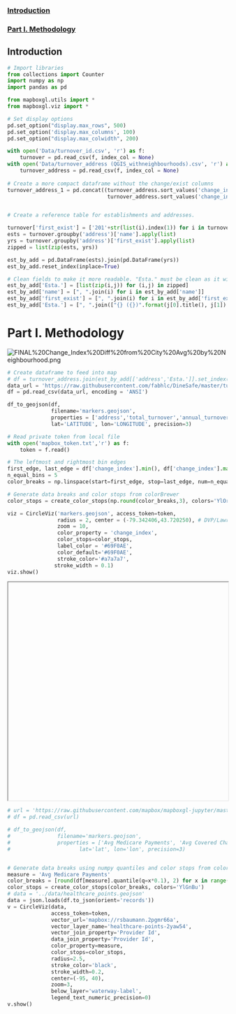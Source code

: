 
### [Introduction](#intro)
### [Part I. Methodology](#methodology)

## Introduction <a class ="anchor" id = "intro"></a>


```python
# Import libraries
from collections import Counter
import numpy as np
import pandas as pd

from mapboxgl.utils import *
from mapboxgl.viz import *

# Set display options
pd.set_option("display.max_rows", 500)
pd.set_option('display.max_columns', 100)
pd.set_option("display.max_colwidth", 200)
```


```python
with open('Data/turnover_id.csv', 'r') as f:
    turnover = pd.read_csv(f, index_col = None)
with open('Data/turnover_address (QGIS_withneighbourhoods).csv', 'r') as f:
    turnover_address = pd.read_csv(f, index_col = None)
    
# Create a more compact dataframe without the change/exist columns
turnover_address_1 = pd.concat((turnover_address.sort_values('change_index', ascending = False).iloc[:,:1],
                                turnover_address.sort_values('change_index', ascending = False).iloc[:,14:]), axis = 1)


# Create a reference table for establishments and addresses.

turnover['first_exist'] = ['201'+str(list(i).index(1)) for i in turnover.values]
ests = turnover.groupby('address')['name'].apply(list)
yrs = turnover.groupby('address')['first_exist'].apply(list)
zipped = list(zip(ests, yrs))

est_by_add = pd.DataFrame(ests).join(pd.DataFrame(yrs))
est_by_add.reset_index(inplace=True)

# Clean fields to make it more readable. "Esta." must be clean as it will feed into the map labels later.
est_by_add['Esta.'] = [list(zip(i,j)) for (i,j) in zipped] 
est_by_add['name'] = [", ".join(i) for i in est_by_add['name']]
est_by_add['first_exist'] = [", ".join(i) for i in est_by_add['first_exist']]
est_by_add['Esta.'] = [", ".join(["{} ({})".format(j[0].title(), j[1]) for j in i]) for i in est_by_add['Esta.']]
```


# Part I. Methodology <a class ="anchor" id = "methodology"></a>


![FINAL%20Change_Index%20Diff%20from%20City%20Avg%20by%20Neighbourhood.png](attachment:FINAL%20Change_Index%20Diff%20from%20City%20Avg%20by%20Neighbourhood.png)


```python
# Create dataframe to feed into map
# df = turnover_address.join(est_by_add[['address','Esta.']].set_index('address'), on='address', how = 'left')
data_url = 'https://raw.githubusercontent.com/fabhlc/DineSafe/master/turnover_points_for_map.csv'
df = pd.read_csv(data_url, encoding = 'ANSI')

df_to_geojson(df,
              filename='markers.geojson',
              properties = ['address','total_turnover','annual_turnover','max_units','change_index','Esta.'],
              lat='LATITUDE', lon='LONGITUDE', precision=3)

# Read private token from local file 
with open('mapbox_token.txt','r') as f:
    token = f.read()

# The leftmost and rightmost bin edges
first_edge, last_edge = df['change_index'].min(), df['change_index'].max()
n_equal_bins = 5
color_breaks = np.linspace(start=first_edge, stop=last_edge, num=n_equal_bins + 1, endpoint=True)

# Generate data breaks and color stops from colorBrewer
color_stops = create_color_stops(np.round(color_breaks,3), colors='YlOrRd')

viz = CircleViz('markers.geojson', access_token=token, 
                radius = 2, center = (-79.342406,43.720250), # DVP/Lawrence
                zoom = 10,
                color_property = 'change_index',
                color_stops=color_stops,
                label_color = '#69F0AE',
                color_default='#69F0AE',
                stroke_color='#a7a7a7',
               stroke_width = 0.1)
viz.show()
```


<iframe id="map", srcdoc="<!DOCTYPE html>
<html>
<head>
<title>mapboxgl-jupyter viz</title>
<meta charset='UTF-8' />
<meta name='viewport'
      content='initial-scale=1,maximum-scale=1,user-scalable=no' />
<script type='text/javascript'
        src='https://api.tiles.mapbox.com/mapbox-gl-js/v0.51.0/mapbox-gl.js'></script>
<link type='text/css'
      href='https://api.tiles.mapbox.com/mapbox-gl-js/v0.51.0/mapbox-gl.css' 
      rel='stylesheet' />

<style type='text/css'>
    body { margin:0; padding:0; }
    .map { position: absolute; top:0; bottom:0; width:100%; }
    .legend {
        background-color: white;
        color: #6e6e6e;
        border-radius: 3px;
        bottom: 10px;
        box-shadow: 0 1px 2px rgba(0, 0, 0, 0.10);
        font: 12px/20px 'Helvetica Neue', Arial, Helvetica, sans-serif;
        padding: 0;
        position: absolute;
        right: 10px;
        z-index: 1;
        min-width: 100px;
    }
   .legend.horizontal {bottom: 10px; text-align: left;}

    /* legend header */
    .legend .legend-header { border-radius: 3px 3px 0 0; background: white; }
    .legend .legend-title {
        padding: 6px 12px 6px 12px;
        text-shadow: 0 0 2px white;
        text-transform: capitalize;
        text-align: center;
        font-weight: bold !important;
        font-size: 14px;
        font: 12px/20px 'Helvetica Neue', Arial, Helvetica, sans-serif;
        max-width: 160px;
    }
    .legend-title {padding: 6px 12px 6px 12px; text-shadow: 0 0 2px #FFF; text-transform: capitalize; text-align: center; max-width: 160px; font-size: 0.9em; font-weight: bold;}
    .legend.horizontal .legend-title {text-align: left;}

    /* legend items */
    .legend-content {margin: 6px 12px 6px 12px; overflow: hidden; padding: 0; float: left; list-style: none; font-size: 0.8em;}
    .legend.vertical .legend-item {white-space: nowrap;}
    .legend-value {display: inline-block; line-height: 18px; vertical-align: top;}
    .legend.horizontal ul.legend-content li.legend-item .legend-value,
    .legend.horizontal ul.legend-content li.legend-item {display: inline-block; float: left; width: 30px; margin-bottom: 0; text-align: center; height: 30px;}

    /* legend key styles */
    .legend-key {display: inline-block; height: 10px;}
    .legend-key.default, .legend-key.square {border-radius: 0;}
    .legend-key.circle {border-radius: 50%;}
    .legend-key.rounded-square {border-radius: 20%;}
    .legend.vertical .legend-key {width: 10px; margin-right: 5px; margin-left: 1px;}
    .legend.horizontal .legend-key {width: 30px; margin-right: 0; margin-top: 1px; float: left;}
    .legend.horizontal .legend-key.square, .legend.horizontal .legend-key.rounded-square, .legend.horizontal .legend-key.circle {margin-left: 10px; width: 10px;}
    .legend.horizontal .legend-key.line {margin-left: 5px;}
    .legend.horizontal .legend-key.line, .legend.vertical .legend-key.line {border-radius: 10%; width: 20px; height: 3px; margin-bottom: 2px;}

    /* gradient bar alignment */
    .gradient-bar {margin: 6px 12px 6px 12px;}
    .legend.horizontal .gradient-bar {width: 88%; height: 10px;}
    .legend.vertical .gradient-bar {width: 10px; min-height: 50px; position: absolute; bottom: 4px;}

    /* contiguous vertical bars (discrete) */
    .legend.vertical.contig .legend-key {height: 15px; width: 10px;}
    .legend.vertical.contig li.legend-item {height: 15px;}
    .legend.vertical.contig {padding-bottom: 6px;}

</style>

<style>
    .gradient-bar.bordered, .legend-key.bordered { border: solid #a7a7a7 0.1px; }
</style>

</head>
<body>

<div id='map' class='map'></div>

<script type='text/javascript'>

var legendHeader;

function calcColorLegend(myColorStops, title) {

    // create legend
    var legend = document.createElement('div');
    if ('circle' === 'contiguous-bar') {
        legend.className = 'legend vertical contig';
    }
    else {
        legend.className = 'legend vertical';
    }

    legend.id = 'legend';
    document.body.appendChild(legend);

    // add legend header and content elements
    var mytitle = document.createElement('div'),
        legendContent = document.createElement('ul');
    legendHeader = document.createElement('div');
    mytitle.textContent = title;
    mytitle.className = 'legend-title'
    legendHeader.className = 'legend-header'
    legendContent.className = 'legend-content'
    legendHeader.appendChild(mytitle);
    legend.appendChild(legendHeader);
    legend.appendChild(legendContent);

    if (false === true) {
        var gradientText = 'linear-gradient(to right, ';
        var gradient = document.createElement('div');
        gradient.className = 'gradient-bar';
        legend.appendChild(gradient);
    }

    // calculate a legend entries on a Mapbox GL Style Spec property function stops array
    for (p = 0; p < myColorStops.length; p++) {
        if (!!document.getElementById('legend-points-value-' + p)) {
            //update the legend if it already exists
            document.getElementById('legend-points-value-' + p).textContent = myColorStops[p][0];
            document.getElementById('legend-points-id-' + p).style.backgroundColor = myColorStops[p][1];
        }
        else {
            // create the legend if it doesn't yet exist
            var item = document.createElement('li');
            item.className = 'legend-item';

            var key = document.createElement('span');
            key.className = 'legend-key circle';
            key.id = 'legend-points-id-' + p;
            key.style.backgroundColor = myColorStops[p][1];   

            var value = document.createElement('span');
            value.className = 'legend-value';
            value.id = 'legend-points-value-' + p;

            item.appendChild(key);
            item.appendChild(value);
            legendContent.appendChild(item);
            
            data = document.getElementById('legend-points-value-' + p)

            // round number values in legend if precision defined
            if ((typeof(myColorStops[p][0]) == 'number') && (typeof(null) == 'number')) {
                data.textContent = myColorStops[p][0].toFixed(null);
            }
            else {
                data.textContent = myColorStops[p][0];
            }

            // add color stop to gradient list
            if (false === true) {
                if (p < myColorStops.length - 1) {
                    gradientText = gradientText + myColorStops[p][1] + ', ';
                }
                else {
                    gradientText = gradientText + myColorStops[p][1] + ')';
                }
                if ('vertical' === 'vertical') {
                    gradientText = gradientText.replace('to right', 'to bottom');
                }
            }
        }
    }

    if (false === true) {
        // convert to gradient scale appearance
        gradient.style.background = gradientText;

        // hide legend keys generated above
        var keys = document.getElementsByClassName('legend-key');
        for (var i=0; i < keys.length; i++) {
            keys[i].style.visibility = 'hidden';
        }

        if ('vertical' === 'vertical') {
            gradient.style.height = (legendContent.offsetHeight - 6) + 'px';
        }
    }

    // add class for styling bordered legend keys
    if (true) {
        var keys = document.getElementsByClassName('legend-key');
        for (var i=0; i < keys.length; i++) {
            if (keys[i]) {
                keys[i].classList.add('bordered');
            }
        }
        var gradientBars = document.getElementsByClassName('gradient-bar');
        for (var i=0; i < keys.length; i++) {
            if (gradientBars[i]) {
                gradientBars[i].classList.add('bordered');
            }
        }
    }

    // update right-margin for compact Mapbox attribution based on calculated legend width
    var attribMargin = legend.offsetWidth + 15;
    document.getElementsByClassName('mapboxgl-ctrl-attrib')[0].style.marginRight =  attribMargin.toString() + 'px';

}


function generateInterpolateExpression(propertyValue, stops) {
    var expression;
    if (propertyValue == 'zoom') {
        expression = ['interpolate', ['exponential', 1.2], ['zoom']]
    }
    else if (propertyValue == 'heatmap-density') {
        expression = ['interpolate', ['linear'], ['heatmap-density']]
    }
    else {
        expression = ['interpolate', ['linear'], ['get', propertyValue]]
    }

    for (var i=0; i<stops.length; i++) {
        expression.push(stops[i][0], stops[i][1])
    }
    return expression
}


function generateMatchExpression(propertyValue, stops, defaultValue) {
    var expression;
    expression = ['match', ['get', propertyValue]]
    for (var i=0; i<stops.length; i++) {
        expression.push(stops[i][0], stops[i][1])
    }
    expression.push(defaultValue)
    
    return expression
}


function generatePropertyExpression(expressionType, propertyValue, stops, defaultValue) {
    var expression;
    if (expressionType == 'match') {
        expression = generateMatchExpression(propertyValue, stops, defaultValue)
    }
    else {
        expression = generateInterpolateExpression(propertyValue, stops)
    }

    return expression
}

</script>

<!-- main map creation code, extended by mapboxgl/templates/circle.html -->
<script type='text/javascript'>

    mapboxgl.accessToken = 'pk.eyJ1IjoiZmFiaGxjIiwiYSI6ImNqaGt4c2VqMTMydDMzNnAzbG0xNTU4ZTgifQ.noB8ToOGNBZbQZbJH-2F0A';

    var map = new mapboxgl.Map({
        container: 'map',
        attributionControl: false,
        style: 'mapbox://styles/mapbox/light-v9?optimize=true',
        center: [-79.342406, 43.72025],
        zoom: 10,
        pitch: 0,
        bearing: 0,
        scrollZoom: true,
        touchZoom: true,
        doubleClickZoom: true,
        boxZoom: true,
        transformRequest: (url, resourceType) => {
                    if ( url.slice(0,22) == 'https://api.mapbox.com' || 
                        url.slice(0,26) == 'https://a.tiles.mapbox.com' || 
                        url.slice(0,26) == 'https://b.tiles.mapbox.com' ||
                        url.slice(0,26) == 'https://c.tiles.mapbox.com' ||
                        url.slice(0,26) == 'https://d.tiles.mapbox.com') {
                        //Add Mapboxgl-Jupyter Plugin identifier for Mapbox API traffic
                        return {
                           url: [url.slice(0, url.indexOf('?')+1), 'pluginName=PythonMapboxgl&', url.slice(url.indexOf('?')+1)].join('')
                         }
                     }
                     else {
                         //Do not transform URL for non Mapbox GET requests
                         return {url: url}
                     }
                },
    });

    
    
        map.addControl(new mapboxgl.AttributionControl({ compact: true }));

    

    

        map.addControl(new mapboxgl.NavigationControl());

    

    

    
        
            calcColorLegend([[0.0, 'rgb(255,255,178)'], [0.267, 'rgb(254,217,118)'], [0.533, 'rgb(254,178,76)'], [0.8, 'rgb(253,141,60)'], [1.067, 'rgb(240,59,32)'], [1.333, 'rgb(189,0,38)']] , 'change_index');
        
    
        


    

    map.on('style.load', function() {
        
        

        map.addSource('data', {
            'type': 'geojson',
            'data': 'markers.geojson',
            'buffer': 1,
            'maxzoom': 14
        });

        map.addLayer({
            'id': 'label',
            'source': 'data',
            'type': 'symbol',
            'maxzoom': 24,
            'minzoom': 0,
            'layout': {
                
                'text-size' : generateInterpolateExpression('zoom', [[0, 8],[22, 3* 8]] ),
                'text-offset': [0,-1]
            },
            'paint': {
                'text-halo-color': 'white',
                'text-halo-width': generatePropertyExpression('interpolate', 'zoom', [[0,1], [18,5* 1]]),
                'text-color': '#69F0AE'
            }
        }, '' )
        
        map.addLayer({
            'id': 'circle',
            'source': 'data',
            'type': 'circle',
            'maxzoom': 24,
            'minzoom': 0,
            'paint': {
                
                    'circle-color': generatePropertyExpression('interpolate', 'change_index', [[0.0, 'rgb(255,255,178)'], [0.267, 'rgb(254,217,118)'], [0.533, 'rgb(254,178,76)'], [0.8, 'rgb(253,141,60)'], [1.067, 'rgb(240,59,32)'], [1.333, 'rgb(189,0,38)']], '#69F0AE' ),
                    
                'circle-radius' : generatePropertyExpression('interpolate', 'zoom', [[0,2], [22,10 * 2]]),
                'circle-stroke-color': '#a7a7a7',
                'circle-stroke-width': generatePropertyExpression('interpolate', 'zoom', [[0,0.1], [18,5* 0.1]]),
                'circle-opacity' : 1,
                'circle-stroke-opacity' : 1
            }
        }, 'label');
        
        

        // Popups
        
            var popupAction = 'mousemove',
                popupSettings =  {
                    closeButton: false,
                    closeOnClick: false
                };
        

        // Create a popup
        var popup = new mapboxgl.Popup(popupSettings);

        
        
        // Show the popup on mouseover
        map.on(popupAction, 'circle', function(e) {
            
            
                map.getCanvas().style.cursor = 'pointer';
            

            let f = e.features[0];
            let popup_html = '<div><li><b>Location</b>: ' + f.geometry.coordinates[0].toPrecision(6) + 
                ', ' + f.geometry.coordinates[1].toPrecision(6) + '</li>';

            for (key in f.properties) {
                popup_html += '<li><b> ' + key + '</b>: ' + f.properties[key] + ' </li>'
            }

            popup_html += '</div>'
            popup.setLngLat(e.features[0].geometry.coordinates)
                .setHTML(popup_html)
                .addTo(map);
        });

        

        // change cursor to pointer when mouse is over the circle feature layer
        map.on('mouseenter', 'circle', function () {
            map.getCanvas().style.cursor = 'pointer';
        });

        // reset cursor to pointer when mouse leaves the circle feature layer
        map.on('mouseleave', 'circle', function() {
            map.getCanvas().style.cursor = '';
            
                popup.remove();
            
        });
        
        // Fly to on click
        map.on('click', 'circle', function(e) {
            map.easeTo({
                center: e.features[0].geometry.coordinates,
                zoom: map.getZoom() + 1
            });
        });
    });



</script>

</body>
</html>" style="width: 100%; height: 500px;"></iframe>



```python
# url = 'https://raw.githubusercontent.com/mapbox/mapboxgl-jupyter/master/examples/data/points.csv'
# df = pd.read_csv(url)

# df_to_geojson(df,
#               filename='markers.geojson',
#               properties = ['Avg Medicare Payments', 'Avg Covered Charges', 'date', 'Provider Id'], 
#                      lat='lat', lon='lon', precision=3)


# Generate data breaks using numpy quantiles and color stops from colorBrewer
measure = 'Avg Medicare Payments'
color_breaks = [round(df[measure].quantile(q=x*0.1), 2) for x in range(1,9)]
color_stops = create_color_stops(color_breaks, colors='YlGnBu')
# data = '../data/healthcare_points.geojson'
data = json.loads(df.to_json(orient='records'))
v = CircleViz(data,
              access_token=token,
              vector_url='mapbox://rsbaumann.2pgmr66a',
              vector_layer_name='healthcare-points-2yaw54',
              vector_join_property='Provider Id',
              data_join_property='Provider Id',
              color_property=measure,
              color_stops=color_stops,
              radius=2.5,
              stroke_color='black',
              stroke_width=0.2,
              center=(-95, 40),
              zoom=3,
              below_layer='waterway-label',
              legend_text_numeric_precision=0)
v.show()
```
